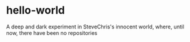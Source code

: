 # hello-world
A deep and dark experiment in SteveChris's innocent world, where, until now, there have been no repositories
